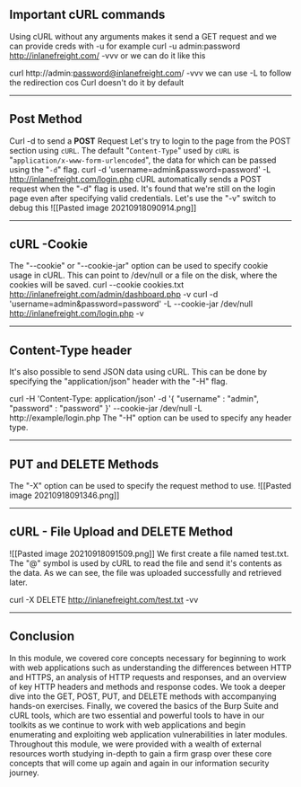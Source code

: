Important cURL commands
---
Using cURL without any arguments makes it send a GET request 
and we can provide creds with -u
for example 
curl -u admin:password  http://inlanefreight.com/ -vvv
or we can do it like this 

curl http://admin:password@inlanefreight.com/ -vvv
we can use -L to follow the redirection cos Curl doesn't do it by default 

______
Post Method
---
Curl -d to send a **POST** Request 
Let's try to login to the page from the POST section using `cURL`. The default "`Content-Type`" used by `cURL` is "`application/x-www-form-urlencoded`", the data for which can be passed using the "`-d`" flag.
curl -d 'username=admin&password=password' -L http://inlanefreight.com/login.php
cURL automatically sends a POST request when the "-d" flag is used. It's found that we're still on the login page even after specifying valid credentials. Let's use the "-v" switch to debug this
![[Pasted image 20210918090914.png]]
___
cURL -Cookie
---
The "--cookie" or "--cookie-jar" option can be used to specify cookie usage in cURL. This can point to /dev/null or a file on the disk, where the cookies will be saved.
curl --cookie cookies.txt http://inlanefreight.com/admin/dashboard.php -v
curl -d 'username=admin&password=password' -L --cookie-jar /dev/null  http://inlanefreight.com/login.php -v
______
Content-Type header
---
It's also possible to send JSON data using cURL. This can be done by specifying the "application/json" header with the "-H" flag.

curl -H 'Content-Type: application/json' -d '{ "username" : "admin", "password" : "password" }' --cookie-jar /dev/null -L  http://example/login.php
The "-H" option can be used to specify any header type.
_____
PUT and DELETE Methods
---
The "-X" option can be used to specify the request method to use.
![[Pasted image 20210918091346.png]]
___
cURL - File Upload and DELETE Method
---
![[Pasted image 20210918091509.png]]
We first create a file named test.txt. The "@" symbol is used by cURL to read the file and send it's contents as the data. As we can see, the file was uploaded successfully and retrieved later.

 curl -X DELETE http://inlanefreight.com/test.txt -vv
 ___
 Conclusion
 ---
In this module, we covered core concepts necessary for beginning to work with web applications such as understanding the differences between HTTP and HTTPS, an analysis of HTTP requests and responses, and an overview of key HTTP headers and methods and response codes. We took a deeper dive into the GET, POST, PUT, and DELETE methods with accompanying hands-on exercises. Finally, we covered the basics of the Burp Suite and cURL tools, which are two essential and powerful tools to have in our toolkits as we continue to work with web applications and begin enumerating and exploiting web application vulnerabilities in later modules. Throughout this module, we were provided with a wealth of external resources worth studying in-depth to gain a firm grasp over these core concepts that will come up again and again in our information security journey.